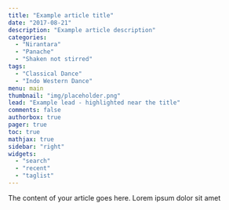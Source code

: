 ```yaml
---
title: "Example article title"
date: "2017-08-21"
description: "Example article description"
categories:
  - "Nirantara"
  - "Panache"
  - "Shaken not stirred"
tags:
  - "Classical Dance"
  - "Indo Western Dance"
menu: main
thumbnail: "img/placeholder.png"
lead: "Example lead - highlighted near the title"
comments: false
authorbox: true
pager: true
toc: true
mathjax: true
sidebar: "right"
widgets:
  - "search"
  - "recent"
  - "taglist"
---
```


The content of your article goes here.
Lorem ipsum dolor sit amet